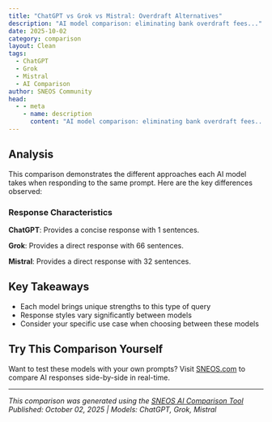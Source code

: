 ```yaml
---
title: "ChatGPT vs Grok vs Mistral: Overdraft Alternatives"
description: "AI model comparison: eliminating bank overdraft fees..."
date: 2025-10-02
category: comparison
layout: Clean
tags:
  - ChatGPT
  - Grok
  - Mistral
  - AI Comparison
author: SNEOS Community
head:
  - - meta
    - name: description
      content: "AI model comparison: eliminating bank overdraft fees..."
---
```


<ChatComparison
  title="ChatGPT vs Grok vs Mistral: Overdraft Alternatives"
  prompt="eliminating bank overdraft fees"
  :responses='{
    "ChatGPT": "Error calling OpenAI API.",
    "Grok": "Eliminating bank overdraft fees can be approached in different ways, depending on whether you\u0027re looking at personal strategies to avoid them or advocating for systemic changes to banking policies. Below, I\u0027ll cover both perspectives with actionable insights.\n\n### **Personal Strategies to Avoid Overdraft Fees**\nOverdraft fees are typically charged when you spend more money than you have in your checking account. Here are practical steps to minimize or eliminate these fees on an individual level:\n\n1. **Track Your Balance Regularly**:\n   - Use your bank\u2019s mobile app or online banking to monitor your account balance daily.\n   - Set up low-balance alerts to get notifications via email or text when your balance dips below a certain threshold.\n\n2. **Create a Budget**:\n   - Use budgeting tools or apps (like Mint or YNAB) to plan your expenses and avoid overspending.\n   - Keep a small buffer (e.g., $50\u2013$100) in your account to cover unexpected charges.\n\n3. **Opt Out of Overdraft Protection**:\n   - Many banks automatically enroll customers in overdraft protection, which allows transactions to go through even if you don\u2019t have enough funds, triggering a fee. You can opt out, meaning transactions will be declined instead of incurring a fee.\n   - Contact your bank to confirm your overdraft settings. Note that opting out may result in declined debit card purchases or checks if funds are insufficient.\n\n4. **Link a Backup Account**:\n   - Connect your checking account to a savings account or credit card for overdraft protection. Instead of a fee, funds will be transferred from the linked account to cover the shortfall (though some banks may charge a small transfer fee, often lower than overdraft fees).\n   - Ensure the backup account has sufficient funds to avoid additional fees or interest (if using a credit card).\n\n5. **Switch to a No-Fee Bank or Account**:\n   - Some banks and credit unions offer accounts with no overdraft fees as a policy. Examples include:\n     - **Ally Bank**: Automatically declines transactions at no charge if funds are insufficient.\n     - **Capital One 360 Checking**: No overdraft fees; offers options to decline transactions or transfer funds from a linked account for free.\n     - **Chime**: A fintech option with no traditional overdraft fees, offering a \u201CSpotMe\u201D feature that covers small overdrafts (up to a limit) for eligible users.\n   - Research online-only banks or local credit unions, as they often have lower or no fees compared to traditional big banks.\n\n6. **Schedule Payments Strategically**:\n   - Align bill payments with your payday to ensure funds are available.\n   - Avoid scheduling multiple payments on the same day if your balance is tight.\n\n7. **Negotiate with Your Bank**:\n   - If you\u2019re hit with an overdraft fee, call your bank and politely ask for a refund, especially if it\u2019s a rare occurrence or you\u2019re a long-term customer. Many banks waive fees as a one-time courtesy.\n\n### **Systemic Efforts to Eliminate Overdraft Fees**\nIf you\u2019re interested in broader change\u2014either as a consumer advocate, policymaker, or concerned citizen\u2014here are key points about eliminating overdraft fees on a larger scale, along with recent developments and challenges:\n\n1. **Understanding the Issue**:\n   - Overdraft fees disproportionately affect lower-income individuals who live paycheck to paycheck. According to the Consumer Financial Protection Bureau (CFPB), banks collected over $15 billion in overdraft fees in 2019, often from a small percentage of customers who incur multiple fees annually.\n   - Fees can be as high as $35 per transaction, and multiple fees can stack up in a single day, exacerbating financial stress.\n\n2. **Recent Industry and Regulatory Changes**:\n   - **Bank Policy Shifts**: Some major banks have started reducing or eliminating overdraft fees in response to public pressure and competition. For example:\n     - Bank of America reduced its overdraft fee from $35 to $10 in 2022 and eliminated non-sufficient funds (NSF) fees.\n     - Wells Fargo and Chase have introduced 24-hour grace periods or reduced fee caps.\n   - **CFPB Actions**: Under Director Rohit Chopra, the CFPB has prioritized cracking down on \u201Cjunk fees,\u201D including overdraft charges. In 2021\u20132023, the agency issued guidance encouraging banks to rethink overdraft practices and has explored rules to classify excessive fees as unfair practices under federal law.\n   - **Legislative Proposals**: Some U.S. lawmakers have proposed bills like the Overdraft Protection Act, which would limit fees or require clearer disclosures, though progress has been slow.\n\n3. **Advocacy for Change**:\n   - Support or join consumer advocacy groups like the Center for Responsible Lending or Consumer Reports, which push for banking reforms.\n   - Write to your representatives to support legislation capping or banning overdraft fees.\n   - Promote awareness by sharing information about fee-free banking options and the impact of overdraft fees on vulnerable populations.\n\n4. **Challenges to Elimination**:\n   - **Bank Revenue**: Overdraft fees are a significant revenue source for banks, especially smaller ones. Replacing this income stream (e.g., with higher account maintenance fees) could create new consumer costs.\n   - **Consumer Behavior**: Some argue that fees deter overspending, though evidence suggests they often trap people in cycles of debt rather than correct behavior.\n   - **Regulatory Pushback**: Banking industry lobbying can slow or block reforms, as seen with past resistance to fee transparency rules.\n\n5. **Alternative Models**:\n   - Encourage banks to adopt grace periods, free overdraft buffers (e.g., covering small shortfalls up to $50 without a fee), or real-time balance alerts as standard features.\n   - Push for fintech innovations that prioritize user-friendly, low-cost banking without reliance on penalty fees.\n\n### **Conclusion**\nOn a personal level, eliminating overdraft fees is achievable by monitoring spending, opting out of overdraft programs, or switching to fee-free accounts. Systemically, progress is underway with some banks and regulators taking steps to reduce or eliminate fees, but full elimination requires sustained consumer advocacy and policy change. If you\u2019re looking for immediate action, start with reviewing your bank\u2019s policies and exploring no-fee alternatives. For broader impact, consider engaging with advocacy efforts or supporting regulatory reforms.\n\nIf you have a specific context\u2014like a particular bank, financial situation, or policy proposal\u2014let me know, and I can dive deeper!",
    "Mistral": "Eliminating bank overdraft fees can be a significant financial relief for many consumers. Overdraft fees occur when a bank allows a transaction to go through even if there are insufficient funds in the account, but then charges a fee for this service. Here are some steps you can take to avoid or eliminate overdraft fees:\n\n### 1. **Opt Out of Overdraft Protection**\n   - **Contact Your Bank**: Ask your bank to opt out of overdraft protection. This means that transactions will be declined if there are insufficient funds, preventing overdraft fees.\n   - **Understand the Risks**: Be aware that opting out may result in declined transactions, which could lead to other issues like returned check fees or declined debit card transactions.\n\n### 2. **Monitor Your Account Balance**\n   - **Regular Checks**: Regularly check your account balance to ensure you have enough funds to cover your transactions.\n   - **Alerts**: Set up low balance alerts through your bank\u0027s mobile app or online banking platform. This will notify you when your balance falls below a certain threshold.\n\n### 3. **Use Budgeting Tools**\n   - **Budgeting Apps**: Use budgeting apps like Mint, You Need A Budget (YNAB), or Personal Capital to track your spending and ensure you stay within your budget.\n   - **Manual Tracking**: Keep a manual ledger or spreadsheet to track your income and expenses.\n\n### 4. **Link to a Savings Account**\n   - **Automatic Transfers**: Link your checking account to a savings account. If you overdraw your checking account, funds can be automatically transferred from your savings account to cover the overdraft, often with a lower fee.\n\n### 5. **Consider a Line of Credit**\n   - **Overdraft Line of Credit**: Some banks offer an overdraft line of credit, which is a loan that covers overdrafts. This can be a more cost-effective option than paying overdraft fees.\n\n### 6. **Switch to a Bank with No Overdraft Fees**\n   - **Research Banks**: Look for banks or credit unions that do not charge overdraft fees. Some financial institutions offer accounts with no overdraft fees or provide a grace period before charging fees.\n   - **Compare Options**: Compare different banking options to find one that best suits your needs and financial habits.\n\n### 7. **Use Prepaid Cards**\n   - **Prepaid Debit Cards**: Consider using prepaid debit cards, which can only be used up to the amount loaded onto the card, eliminating the risk of overdraft fees.\n\n### 8. **Emergency Fund**\n   - **Build an Emergency Fund**: Maintain an emergency fund to cover unexpected expenses, reducing the likelihood of overdrawing your account.\n\n### 9. **Automate Payments**\n   - **Scheduled Payments**: Automate your bill payments to ensure they are paid on time and avoid overdrafts due to forgotten payments.\n\n### 10. **Communicate with Your Bank**\n   - **Negotiate Fees**: If you do incur overdraft fees, contact your bank to see if they can waive the fees, especially if it\u0027s a one-time occurrence.\n\nBy taking these steps, you can significantly reduce or eliminate the risk of incurring overdraft fees, helping you maintain better control over your finances."
  }'
  published-date="12:37"
/>

## Analysis

This comparison demonstrates the different approaches each AI model takes when responding to the same prompt. Here are the key differences observed:

### Response Characteristics

**ChatGPT**: Provides a concise response with 1 sentences. 

**Grok**: Provides a direct response with 66 sentences. 

**Mistral**: Provides a direct response with 32 sentences. 

## Key Takeaways

- Each model brings unique strengths to this type of query
- Response styles vary significantly between models
- Consider your specific use case when choosing between these models

## Try This Comparison Yourself

Want to test these models with your own prompts? Visit [SNEOS.com](https://sneos.com) to compare AI responses side-by-side in real-time.

---

*This comparison was generated using the [SNEOS AI Comparison Tool](https://sneos.com)*
*Published: October 02, 2025 | Models: ChatGPT, Grok, Mistral*
